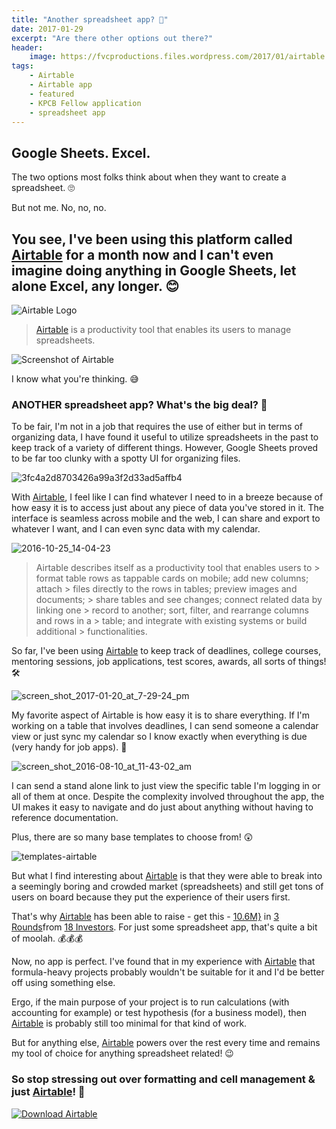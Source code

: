 ```yaml
---
title: "Another spreadsheet app? 🤔️️"
date: 2017-01-29
excerpt: "Are there other options out there?"
header:
    image: https://fvcproductions.files.wordpress.com/2017/01/airtable.png
tags:
    - Airtable
    - Airtable app
    - featured
    - KPCB Fellow application
    - spreadsheet app
---
```


## Google Sheets. Excel.

The two options most folks think about when they want to create a spreadsheet. 🙄

But not me. No, no, no.

## You see, I've been using this platform called [Airtable](https://airtable.com) for a month now and I can't even imagine doing anything in Google Sheets, let alone Excel, any longer. 😊

![Airtable Logo](https://fvcproductions.files.wordpress.com/2017/01/logo1.png)

> [Airtable](https://airtable.com) is a productivity tool that enables its users to manage spreadsheets.

![Screenshot of Airtable](https://fvcproductions.files.wordpress.com/2017/01/reimagined2x.png)

I know what you're thinking. 😅

### ANOTHER spreadsheet app? What's the big deal? 👿

To be fair, I'm not in a job that requires the use of either but in terms of organizing data, I have found it useful to utilize spreadsheets in the past to keep track of a variety of different things. However, Google Sheets proved to be far too clunky with a spotty UI for organizing files.

![3fc4a2d8703426a99a3f2d33ad5affb4](https://fvcproductions.files.wordpress.com/2017/01/3fc4a2d8703426a99a3f2d33ad5affb4.png)

With [Airtable](https://airtable.com), I feel like I can find whatever I need to in a breeze because of how easy it is to access just about any piece of data you've stored in it. The interface is seamless across mobile and the web, I can share and export to whatever I want, and I can even sync data with my calendar.

![2016-10-25\_14-04-23](https://fvcproductions.files.wordpress.com/2017/01/2016-10-25_14-04-23.jpg)

> Airtable describes itself as a productivity tool that enables users to > format table rows as tappable cards on mobile; add new columns; attach > files directly to the rows in tables; preview images and documents; > share tables and see changes; connect related data by linking one > record to another; sort, filter, and rearrange columns and rows in a > table; and integrate with existing systems or build additional > functionalities.

So far, I've been using [Airtable](https://airtable.com) to keep track of deadlines, college courses, mentoring sessions, job applications, test scores, awards, all sorts of things! 🛠

![screen\_shot\_2017-01-20\_at\_7-29-24\_pm](https://fvcproductions.files.wordpress.com/2017/01/screen_shot_2017-01-20_at_7-29-24_pm.png)

My favorite aspect of Airtable is how easy it is to share everything. If I'm working on a table that involves deadlines, I can send someone a calendar view or just sync my calendar so I know exactly when everything is due (very handy for job apps). 📆

![screen\_shot\_2016-08-10\_at\_11-43-02\_am](https://fvcproductions.files.wordpress.com/2017/01/screen_shot_2016-08-10_at_11-43-02_am.png)

I can send a stand alone link to just view the specific table I'm logging in or all of them at once. Despite the complexity involved throughout the app, the UI makes it easy to navigate and do just about anything without having to reference documentation.

Plus, there are so many base templates to choose from! 😲

![templates-airtable](https://fvcproductions.files.wordpress.com/2017/01/templates-airtable.png)

But what I find interesting about [Airtable](https://airtable.com) is that they were able to break into a seemingly boring and crowded market (spreadsheets) and still get tons of users on board because they put the experience of their users first.

That's why [Airtable](https://airtable.com) has been able to raise - get this - [10.6M}](https://www.crunchbase.com/organization/airtable#/entity) in [3 Rounds](https://www.crunchbase.com/organization/airtable/funding-rounds)from [18 Investors](https://www.crunchbase.com/organization/airtable/investors). For just some spreadsheet app, that's quite a bit of moolah. 💰💰💰

Now, no app is perfect. I've found that in my experience with [Airtable](https://airtable.com) that formula-heavy projects probably wouldn't be suitable for it and I'd be better off using something else.

Ergo, if the main purpose of your project is to run calculations (with accounting for example) or test hypothesis (for a business model), then [Airtable](https://airtable.com) is probably still too minimal for that kind of work.

But for anything else, [Airtable](https://airtable.com) powers over the rest every time and remains my tool of choice for anything spreadsheet related! 😉

### So stop stressing out over formatting and cell management & just [Airtable](https://airtable.com)! 🎉

[![Download Airtable](https://fvcproductions.files.wordpress.com/2017/01/download.png)](https://airtable.com/downloads)